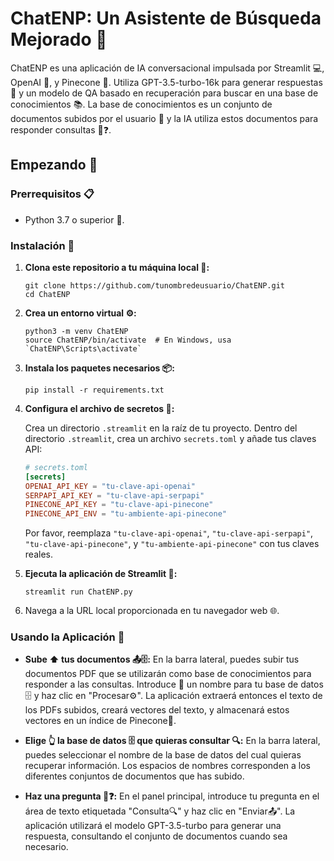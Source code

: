 # ChatENP: Un Asistente de Búsqueda Mejorado 🤖

ChatENP es una aplicación de IA conversacional impulsada por Streamlit 💻, OpenAI 🧠, y Pinecone 🌲. Utiliza GPT-3.5-turbo-16k para generar respuestas 💬 y un modelo de QA basado en recuperación para buscar en una base de conocimientos 📚. La base de conocimientos es un conjunto de documentos subidos por el usuario 👤 y la IA utiliza estos documentos para responder consultas 💭❓.

## Empezando 🚀

### Prerrequisitos 📋
- Python 3.7 o superior 🐍.

### Instalación 🔧

1. **Clona este repositorio a tu máquina local 💾:**
    ```
    git clone https://github.com/tunombredeusuario/ChatENP.git
    cd ChatENP
    ```

2. **Crea un entorno virtual ⚙️:**
    ```
    python3 -m venv ChatENP
    source ChatENP/bin/activate  # En Windows, usa `ChatENP\Scripts\activate`
    ```

3. **Instala los paquetes necesarios 📦:**
    ```
    pip install -r requirements.txt
    ```

4. **Configura el archivo de secretos 🔑:**

    Crea un directorio `.streamlit` en la raíz de tu proyecto. Dentro del directorio `.streamlit`, crea un archivo `secrets.toml` y añade tus claves API:
    ```toml
    # secrets.toml
    [secrets]
    OPENAI_API_KEY = "tu-clave-api-openai"
    SERPAPI_API_KEY = "tu-clave-api-serpapi"
    PINECONE_API_KEY = "tu-clave-api-pinecone"
    PINECONE_API_ENV = "tu-ambiente-api-pinecone"
    ```
    Por favor, reemplaza `"tu-clave-api-openai"`, `"tu-clave-api-serpapi"`, `"tu-clave-api-pinecone"`, y `"tu-ambiente-api-pinecone"` con tus claves reales.

5. **Ejecuta la aplicación de Streamlit 💫:**
    ```
    streamlit run ChatENP.py
    ```
6. Navega a la URL local proporcionada en tu navegador web 🌐.

### Usando la Aplicación 📲

- **Sube ⬆️ tus documentos 📤🗄️:** En la barra lateral, puedes subir tus documentos PDF que se utilizarán como base de conocimientos para responder a las consultas. Introduce 📝 un nombre para tu base de datos 🗄️ y haz clic en "Procesar⚙️". La aplicación extraerá entonces el texto de los PDFs subidos, creará vectores del texto, y almacenará estos vectores en un índice de Pinecone🌲.
  
- **Elige 👆 la base de datos 🗄️ que quieras consultar 🔍:** En la barra lateral, puedes seleccionar el nombre de la base de datos del cual quieras recuperar información. Los espacios de nombres corresponden a los diferentes conjuntos de documentos que has subido.
  
- **Haz una pregunta 💭❓:** En el panel principal, introduce tu pregunta en el área de texto etiquetada "Consulta🔍" y haz clic en "Enviar📤". La aplicación utilizará el modelo GPT-3.5-turbo para generar una respuesta, consultando el conjunto de documentos cuando sea necesario.
